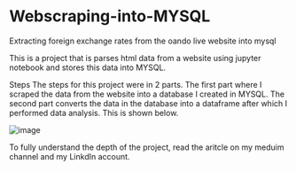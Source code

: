 # Webscraping-into-MYSQL
Extracting foreign exchange rates from the oando live website into mysql

This is a project that is parses html data from a website using jupyter notebook and stores this data into MYSQL.

Steps
The steps for this project were in 2 parts. The first part where I scraped the data from the website into a database I created in MYSQL. The second part converts the data in the database into a dataframe after which I performed data analysis. This is shown below.


![image](https://user-images.githubusercontent.com/109106879/212238683-db5f3e4a-91b0-4798-a1c6-88f70f9ee099.png)


To fully understand the depth of the project, read the aritcle on my meduim channel and my LinkdIn account.
